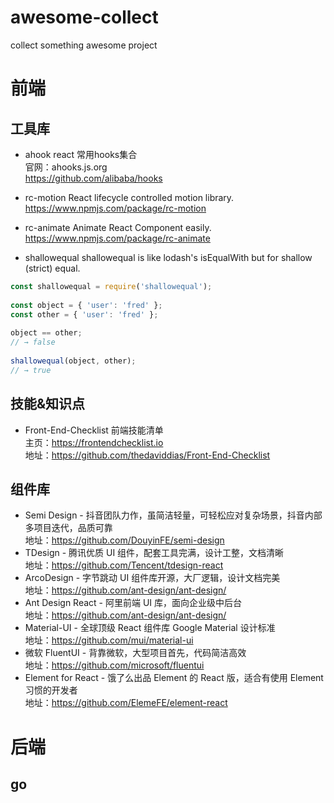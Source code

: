 # awesome-collect
collect something awesome project


# 前端

## 工具库
- ahook react 常用hooks集合  
官网：ahooks.js.org  
https://github.com/alibaba/hooks  

- rc-motion React lifecycle controlled motion library.  
https://www.npmjs.com/package/rc-motion
- rc-animate Animate React Component easily.
https://www.npmjs.com/package/rc-animate

- shallowequal  shallowequal is like lodash's isEqualWith but for shallow (strict) equal.

```js
const shallowequal = require('shallowequal');
 
const object = { 'user': 'fred' };
const other = { 'user': 'fred' };
 
object == other;
// → false
 
shallowequal(object, other);
// → true

```


## 技能&知识点  
- Front-End-Checklist 前端技能清单   
主页：https://frontendchecklist.io  
地址：https://github.com/thedaviddias/Front-End-Checklist

## 组件库
- Semi Design - 抖音团队力作，虽简洁轻量，可轻松应对复杂场景，抖音内部多项目迭代，品质可靠  
地址：https://github.com/DouyinFE/semi-design
- TDesign - 腾讯优质 UI 组件，配套工具完满，设计工整，文档清晰  
地址：https://github.com/Tencent/tdesign-react
- ArcoDesign - 字节跳动 UI 组件库开源，大厂逻辑，设计文档完美  
地址：https://github.com/ant-design/ant-design/
- Ant Design React - 阿里前端 UI 库，面向企业级中后台  
地址：https://github.com/ant-design/ant-design/
- Material-UI - 全球顶级 React 组件库 Google Material 设计标准  
地址：https://github.com/mui/material-ui
- 微软 FluentUI - 背靠微软，大型项目首先，代码简洁高效  
地址：https://github.com/microsoft/fluentui
- Element for React - 饿了么出品 Element 的 React 版，适合有使用 Element 习惯的开发者  
地址：https://github.com/ElemeFE/element-react



# 后端

## go
